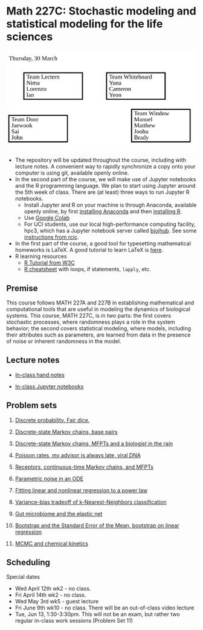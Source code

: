 # Math 227C: Stochastic modeling and statistical modeling for the life sciences

![Teams for today](./teams_M227C.svg)

* The repository will be updated throughout the course, including with lecture notes. A convenient way to rapidly synchronize a copy onto your computer is using git, available openly online.
* In the second part of the course, we will make use of Jupyter notebooks and the R programming language. We plan to start using Jupyter around the 5th week of class. There are (at least) three ways to run Jupyter R notebooks. 
  - Install Jupyter and R on your machine is through Anaconda, available openly online, by first [installing Anaconda](https://www.anaconda.com/distribution/) and then [installing R](https://docs.anaconda.com/anaconda/navigator/tutorials/r-lang/). 
  - Use [Google Colab](https://colab.research.google.com/)
  - For UCI students, use our local high-performance computing facility, hpc3, which has a Jupyter notebook server called [biojhub](https://hpc3.rcic.uci.edu/biojhub3/hub). See some [instructions from rcic](https://rcic.uci.edu/hpc3/examples.html).  
* In the first part of the course, a good tool for typesetting mathematical homeworks is LaTeX. A good tutorial to learn LaTeX is [here](https://www.overleaf.com/learn/latex/Tutorials).
* R learning resources
  - [R Tutorial from W3C](https://www.w3schools.com/r/)
  - [R cheatsheet](https://iqss.github.io/dss-workshops/R/Rintro/base-r-cheat-sheet.pdf) with loops, if statements, `lapply`, etc. 

## Premise

This course follows MATH 227A and 227B in establishing mathematical and computational tools that are useful in modeling the dynamics of biological systems. This course, MATH 227C, is in two parts: the first covers stochastic processes, where randomness plays a role in the system behavior; the second covers statistical modeling, where models, including their attributes such as parameters, are learned from data in the presence of noise or inherent randomness in the model.

## Lecture notes

* [In-class hand notes](LectureNotes)

* [In-class Jupyter notebooks](LectureNotebooks)

## Problem sets

1. [Discrete probability. Fair dice.](ProblemSets_PartI/Math227C20Sp_P1.pdf)

2. [Discrete-state Markov chains, base pairs](ProblemSets_PartI/Math227C20Sp_P2.pdf)

3. [Discrete-state Markov chains, MFPTs and a biologist in the rain](ProblemSets_PartI/Math227C20Sp_P3.pdf)

4. [Poisson rates, my advisor is always late, viral DNA](ProblemSets_PartI/Math227C20Sp_P4.pdf)

5. [Receptors, continuous-time Markov chains, and MFPTs](ProblemSets_PartI/Math227C20Sp_P5.pdf)

6. [Parametric noise in an ODE](ProblemSets_PartI/Math227C20Sp_P6.pdf)

7. [Fitting linear and nonlinear regression to a power law](ProblemSets_PartII/Math227C20Sp_P07_PowerLaws.ipynb)

8. [Variance-bias tradeoff of k-Nearest-Neighbors classification](ProblemSets_PartII/Math227C20Sp_P08_kNN.ipynb)

9. [Gut microbiome and the elastic net](ProblemSets_PartII/Math227C20Sp_P09_ElasticNet.ipynb)

10. [Bootstrap and the Standard Error of the Mean, bootstrap on linear regression](ProblemSets_PartII/Math227C20Sp_P10_Bootstrap.ipynb)

11. [MCMC and chemical kinetics](ProblemSets_PartII/Math227C20Sp_P11_MCMC.ipynb)

## Scheduling


Special dates

- Wed April 12th wk2 - no class.
- Fri April 14th wk2 - no class.
- Wed May 3rd wk5 - guest lecture
- Fri June 9th wk10 - no class. There will be an out-of-class video lecture
- Tue, Jun 13, 1:30-3:30pm. This will not be an exam, but rather two regular in-class work sessions (Problem Set 11)

